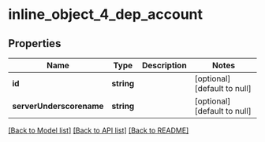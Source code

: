 # inline_object_4_dep_account

## Properties
Name | Type | Description | Notes
------------ | ------------- | ------------- | -------------
**id** | **string** |  | [optional] [default to null]
**serverUnderscorename** | **string** |  | [optional] [default to null]

[[Back to Model list]](../README.md#documentation-for-models) [[Back to API list]](../README.md#documentation-for-api-endpoints) [[Back to README]](../README.md)


